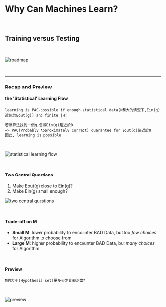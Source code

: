 # Why Can Machines Learn?

<br />

## Training versus Testing

<br />

![roadmap](https://github.com/linda2020130/Notes_ML-Foundations/blob/master/Pictures/Week%205/roadmap%20w5.PNG)

<br />

***

### Recap and Preview

#### the 'Statistical' Learning Flow

```
learning is PAC-possible if enough statistical data[N夠大的情況下,Ein(g)近似於Eout(g)] and finite |H|

若演算法找到一個g,使得Ein(g)趨近於0
=> PAC(Probably Approximately Correct) guarantee for Eout(g)趨近於0
因此, learning is possible
```

<br />

![statistical learning flow](https://github.com/linda2020130/Notes_ML-Foundations/blob/master/Pictures/Week%205/stat%20learning%20flow.PNG)

<br />

#### Two Central Questions

1. Make Eout(g) close to Ein(g)?
2. Make Ein(g) small enough?

![two central questions](https://github.com/linda2020130/Notes_ML-Foundations/blob/master/Pictures/Week%205/two%20central%20questions.PNG)

<br />

#### Trade-off on M

* **Small M**: lower probability to encounter BAD Data, but too *few choices* for Algorithm to choose from
* **Large M**: higher probability to encounter BAD Data, but *many choices* for Algorithm

<br />

#### Preview

```
M的大小(Hypothesis set)要多少才比較洽當?
```

<br />

![preview](https://github.com/linda2020130/Notes_ML-Foundations/blob/master/Pictures/Week%205/preview.PNG)

<br />



